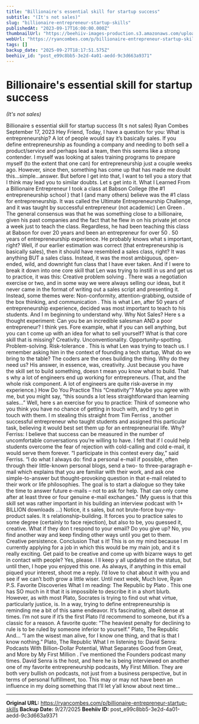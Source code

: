 ```yaml
---
title: "Billionaire's essential skill for startup success"
subtitle: "(It's not sales)"
slug: "billionaire-entrepreneur-startup-skills"
publishedAt: "2023-09-17T16:00:00.000Z"
thumbnailUrl: "https://beehiiv-images-production.s3.amazonaws.com/uploads/asset/file/6369e37a-b932-4161-be09-ab494ff9b8bb/jacob-vizek-FCSQRPEtXVI-unsplash.jpg?t=1718474041"
webUrl: "https://ryancombes.com/p/billionaire-entrepreneur-startup-skills"
tags: []
backup_date: "2025-09-27T18:17:51.575Z"
beehiiv_id: "post_e99c8bb5-3e2d-4a01-aedd-9c3d663a9371"
---
```


# Billionaire's essential skill for startup success

*(It's not sales)*



Billionaire s essential skill for startup success (It s not sales) Ryan Combes September 17, 2023 Hey Friend, Today, I have a question for you: What is entrepreneurship? A lot of people would say it’s basically sales. If you define entrepreneurship as founding a company and needing to both sell a product/service and perhaps lead a team, then this seems like a strong contender. I myself was looking at sales training programs to prepare myself (to the extent that one can) for entrepreneurship just a couple weeks ago. However, since then, something has come up that has made me doubt this...simple...answer. But before I get into that, I want to tell you a story that I think may lead you to similar doubts. Let s get into it. What I Learned From a Billionaire Entrepreneur I took a class at Babson College (the #1 entrepreneurship school ) that I (and many others) believe was the #1 class for entrepreneurship. It was called the Ultimate Entrepreneurship Challenge, and it was taught by successful entrepreneur (not academic) Len Green . The general consensus was that he was something close to a billionaire, given his past companies and the fact that he flew in on his private jet once a week just to teach the class. Regardless, he had been teaching this class at Babson for over 20 years and been an entrepreneur for over 50 . 50 years of entrepreneurship experience. He probably knows what s important, right? Well, if our earlier estimation was correct (that entrepreneurship is basically sales), then it should have resembled a sales class, right? It was anything BUT a sales class. Instead, it was the most ambiguous, open-ended, wild, and downright fun class that I have ever taken. And if I were to break it down into one core skill that Len was trying to instill in us and get us to practice, it was this: Creative problem solving . There was a negotiation exercise or two, and in some way we were always selling our ideas, but it never came in the format of writing out a sales script and presenting it. Instead, some themes were: Non-conformity, attention-grabbing, outside of the box thinking, and communication . This is what Len, after 50 years of entrepreneurship experience, decided was most important to teach to his students. And I m beginning to understand why. Why Not Sales? Here s a thought experiment: Can you be an incredible salesman AND a poor entrepreneur? I think yes. Fore example, what if you can sell anything, but you can t come up with an idea for what to sell yourself? What is that core skill that is missing? Creativity. Unconventionality. Opportunity-spotting. Problem-solving. Risk-tolerance . This is what Len was trying to teach us. I remember asking him in the context of founding a tech startup, What do we bring to the table? The coders are the ones building the thing. Why do they need us? His answer, in essence, was, creativity. Just because you have the skill set to build something, doesn t mean you know what to build. That s why a lot of engineers end up working for entrepreneurs. (That, and the whole risk component. A lot of engineers are quite risk-averse in my experience.) How Do You Practice This “Creativity”? Maybe you agree with me, but you might say, “this sounds a lot less straightforward than learning sales…” Well, here s an exercise for you to practice: Think of someone who you think you have no chance of getting in touch with, and try to get in touch with them. I m stealing this straight from Tim Ferriss , another successful entrepreneur who taught students and assigned this particular task, believing it would best set them up for an entrepreneurial life. Why? Ferriss: I believe that success can be measured in the number of uncomfortable conversations you’re willing to have. I felt that if I could help students overcome the fear of rejection with cold-calling and cold e-mail, it would serve them forever. “I participate in this contest every day,” said Ferriss. “I do what I always do: find a personal e-mail if possible, often through their little-known personal blogs, send a two- to three-paragraph e-mail which explains that you are familiar with their work, and ask one simple-to-answer but thought-provoking question in that e-mail related to their work or life philosophies. The goal is to start a dialogue so they take the time to answer future e-mails – not to ask for help. That can only come after at least three or four genuine e-mail exchanges.” (My guess is that this skill set was rather important in his building an interview podcast with 1+ BILLION downloads ...) Notice, it s sales, but not brute-force buy-my-product sales. It s relationship-building. It forces you to practice sales to some degree (certainly to face rejection), but also to be, you guessed it, creative. What if they don t respond to your email? Do you give up? No, you find another way and keep finding other ways until you get to them. Creative persistence. Conclusion That s it! This is on my mind because I m currently applying for a job in which this would be my main job, and it s really exciting. Get paid to be creative and come up with bizarre ways to get in contact with people? Yes, please. I ll keep y all updated on the status, but until then, I hope you enjoyed this one. As always, if anything in this email piqued your interest, shoot me a reply. I’d love to chat about it with you and see if we can’t both grow a little wiser. Until next week, Much love, Ryan P.S. Favorite Discoveries What I m reading: The Republic by Plato . This one has SO much in it that it is impossible to describe it in a short blurb. However, as with most Plato, Socrates is trying to find out what virtue, particularly justice, is. In a way, trying to define entrepreneurship is reminding me a bit of this same endeavor. It’s fascinating, albeit dense at times. I’m not sure if it’s the first Plato I’d recommend to someone, but it’s a classic for a reason. A favorite quote: “The heaviest penalty for declining to rule is to be ruled by someone inferior to yourself.” Plato, The Republic And… “I am the wisest man alive, for I know one thing, and that is that I know nothing.” Plato, The Republic What I m listening to: David Senra: Podcasts With Billion-Dollar Potential, What Separates Good from Great, and More by My First Million . I’ve mentioned the Founders podcast many times. David Senra is the host, and here he is being interviewed on another one of my favorite entrepreneurship podcasts, My First Million. They are both very bullish on podcasts, not just from a business perspective, but in terms of personal fulfillment, too. This may or may not have been an influence in my doing something that I’ll let y’all know about next time…

---

**Original URL:** https://ryancombes.com/p/billionaire-entrepreneur-startup-skills
**Backup Date:** 9/27/2025
**Beehiiv ID:** post_e99c8bb5-3e2d-4a01-aedd-9c3d663a9371
